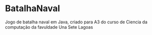 # BatalhaNaval
Jogo de batalha naval em Java, criado para A3 do curso de Ciencia da computação da favuldade Una Sete Lagoas
